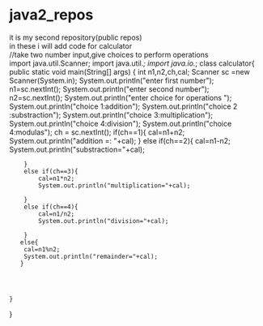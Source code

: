 # java2_repos
it is my second repository(public repos)<br>
in these i will add code for calculator <br>
//take two number input,give choices to perform operations<br>
import java.util.Scanner;
import java.util.*;
import java.io.*;
class calculator{
    public static void main(String[] args) {
        int n1,n2,ch,cal;
        Scanner sc =new Scanner(System.in);
        System.out.println("enter first number");
        n1=sc.nextInt();
        System.out.println("enter second number");
        n2=sc.nextInt();
        System.out.println("enter choice for operations ");
        System.out.println("choice 1:addition");
        System.out.println("choice 2 :substraction");
        System.out.println("choice 3:multiplication");
        System.out.println("choice 4:division");
        System.out.println("choice 4:modulas");
        ch = sc.nextInt();
        if(ch==1){
            cal=n1+n2;
            System.out.println("addition =: "+cal);
        }
        else if(ch==2){
            cal=n1-n2;
            System.out.println("substraction="+cal);

        }
        else if(ch==3){
            cal=n1*n2;
            System.out.println("multiplication="+cal);

        } 
        else if(ch==4){
            cal=n1/n2;
            System.out.println("division="+cal);

        } 
       else{
        cal=n1%n2;
        System.out.println("remainder="+cal);
       }


        

    }
}
